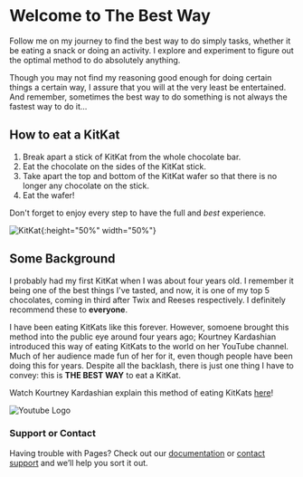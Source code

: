 # Welcome to The Best Way

Follow me on my journey to find the best way to do simply tasks, whether it be eating a snack or doing an activity. I explore and experiment to figure out the optimal method to do absolutely anything. 

Though you may not find my reasoning good enough for doing certain things a certain way, I assure that you will at the very least be entertained. And remember, sometimes the best way to do something is not always the fastest way to do it...

## How to eat a KitKat

1. Break apart a stick of KitKat from the whole chocolate bar.
2. Eat the chocolate on the sides of the KitKat stick.
3. Take apart the top and bottom of the KitKat wafer so that there is no longer any chocolate on the stick.
4. Eat the wafer!

Don't forget to enjoy every step to have the full and *best* experience.

![KitKat](https://smedia.webcollage.net/rwvfp/wc/cp/13271205_legacycode/module/hersheys/_cp/products/1393528501629/tab-76c792e9-5a0b-45ee-8ef0-f626543a6a69/5d2464b7-f65e-471a-aa07-4290d8b8d100.jpg.w480.jpg){:height="50%" width="50%"}

## Some Background

I probably had my first KitKat when I was about four years old. I remember it being one of the best things I've tasted, and now, it is one of my top 5 chocolates, coming in third after Twix and Reeses respectively. I definitely recommend these to **everyone**.

I have been eating KitKats like this forever. However, somoene brought this method into the public eye around four years ago; Kourtney Kardashian introduced this way of eating KitKats to the world on her YouTube channel. Much of her audience made fun of her for it, even though people have been doing this for years. Despite all the backlash, there is just one thing I have to convey: this is **THE BEST WAY** to eat a KitKat.

Watch Kourtney Kardashian explain this method of eating KitKats [here](https://www.youtube.com/watch?v=Te0lyq6no98)!

![Youtube Logo](https://logos-world.net/wp-content/uploads/2020/04/YouTube-Logo.png)

### Support or Contact

Having trouble with Pages? Check out our [documentation](https://docs.github.com/categories/github-pages-basics/) or [contact support](https://github.com/contact) and we’ll help you sort it out.
